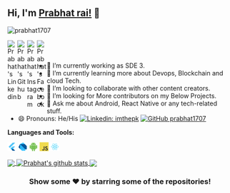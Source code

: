 ## Hi, I'm [Prabhat rai!](https://linkedin.com/in/prabhat-rai) 👋

<p align="left"> <img src="https://komarev.com/ghpvc/?username=prabhat1707&label=Views&color=blue&style=plastic" alt="prabhat1707" /> </p>
</a>
<a href="https://linkedin.com/in/prabhat-rai">
  <img align="left" alt="Prabhat's Linkedin" width="22px" src="https://cdn.jsdelivr.net/npm/simple-icons@v3/icons/linkedin.svg" />
</a>
<a href="https://github.com/prabhat1707">
  <img align="left" alt="Prabhat's Github" width="22px" src="https://cdn.jsdelivr.net/npm/simple-icons@v3/icons/github.svg" />
</a>
<a href="https://www.instagram.com/prabhat_rai17/">
  <img align="left" alt="Prabhat's Instagram" width="22px" src="https://cdn.jsdelivr.net/npm/simple-icons@v3/icons/instagram.svg" />
</a>
<a href="https://www.facebook.com/prabhat.rai17/">
  <img align="left" alt="Prabhat's Facebook" width="22px" src="https://cdn.jsdelivr.net/npm/simple-icons@v3/icons/facebook.svg" />
</a>
<br/>
<br/>

- 🔭 I’m currently working as SDE 3.
- 🌱 I’m currently learning more about Devops, Blockchain and cloud Tech.
- 👯 I’m looking to collaborate with other content creators.
- 🤔 I’m looking for More contributors on my Below Projects.
- 💬 Ask me about Android, React Native or any tech-related stuff.
- 😄 Pronouns: He/His
[![Linkedin: imthepk](https://img.shields.io/badge/-prabhat-blue?style=flat-square&logo=Linkedin&logoColor=white&link=https://www.linkedin.com/in/prabhat-rai/)](https://www.linkedin.com/in/prabhat-rai/)
[![GitHub prabhat1707](https://img.shields.io/github/followers/prabhat1707?label=follow&style=social)](https://https://github.com/prabhat1707)

**Languages and Tools:**  

<code><img height="20" src="https://raw.githubusercontent.com/github/explore/80688e429a7d4ef2fca1e82350fe8e3517d3494d/topics/flutter/flutter.png"></code>
<code><img height="20" src="https://raw.githubusercontent.com/github/explore/80688e429a7d4ef2fca1e82350fe8e3517d3494d/topics/dart/dart.png"></code>
<code><img height="20" src="https://raw.githubusercontent.com/github/explore/80688e429a7d4ef2fca1e82350fe8e3517d3494d/topics/android/android.png"></code>
<code><img height="20" src="https://raw.githubusercontent.com/github/explore/80688e429a7d4ef2fca1e82350fe8e3517d3494d/topics/javascript/javascript.png"></code>
<code><img height="20" src="https://raw.githubusercontent.com/github/explore/80688e429a7d4ef2fca1e82350fe8e3517d3494d/topics/react/react.png"></code>    

<a href="https://github.com/prabhat1707">
  <img align="center" src="https://github-readme-stats.vercel.app/api/top-langs/?username=prabhat1707&theme=light&hide_langs_below=1" />
</a>
<a href="https://github.com/prabhat1707">
 <img align="center" src="https://github-readme-stats.vercel.app/api?username=prabhat1707&show_icons=true&theme=light&count_private=true&line_height=27" alt="Prabhat's github stats"/>
</a>

</a>
<a href="https://github.com/prabhat1707/easywaylocation">
 <img align="center" src="https://github-readme-stats.vercel.app/api/pin/?username=prabhat1707&repo=EasyWayLocation&theme=light" />
</a>

<div align="center">

### Show some ❤️ by starring some of the repositories!

</div>

